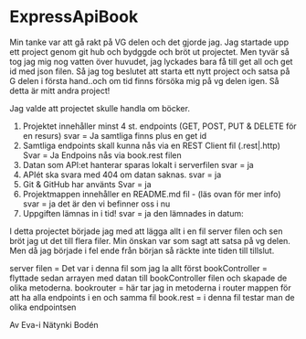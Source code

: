 # ExpressApiBook

Min tanke var att gå rakt på VG delen och det gjorde jag. Jag startade upp ett project genom git hub och bydggde och bröt ut projectet. Men tyvär så tog jag mig nog vatten över huvudet, jag lyckades bara få till get all och get id med json filen. Så jag tog beslutet att starta ett nytt project och satsa på G delen i första hand..och om tid finns försöka mig på vg delen igen. Så detta är mitt andra project!

Jag valde att projectet skulle handla om böcker.

1. Projektet innehåller minst 4 st. endpoints (GET, POST, PUT & DELETE för en resurs) svar = Ja samtliga finns plus en get id
2. Samtliga endpoints skall kunna nås via en REST Client fil (.rest|.http) Svar = Ja Endpoins nås via
   book.rest filen
3. Datan som API:et hanterar sparas lokalt i serverfilen svar = ja
4. APIét ska svara med 404 om datan saknas. svar = ja
5. Git & GitHub har använts Svar = ja
6. Projektmappen innehåller en README.md fil - (läs ovan för mer info) svar = ja det är den vi befinner oss i nu
7. Uppgiften lämnas in i tid! svar = ja den lämnades in datum:

I detta projectet började jag med att lägga allt i en fil server filen och sen bröt jag ut det till flera filer.
Min önskan var som sagt att satsa på vg delen. Men då jag började i fel ende från början så räckte inte tiden till tillslut.

server filen = Det var i denna fil som jag la allt först
bookController = flyttade sedan arrayen med datan till bookController filen och skapade de olika metoderna.
bookrouter = här tar jag in metoderna i router mappen för att ha alla endpoints i en och samma fil
book.rest = i denna fil testar man de olika endpointsen

Av Eva-i Nätynki Bodén
